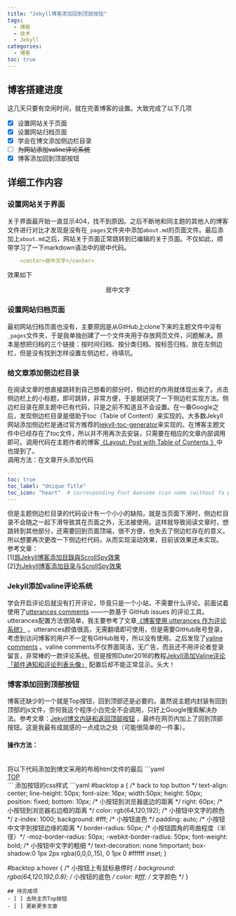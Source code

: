 ```yaml
---
title: "Jekyll博客添加回到顶部按钮"
tags:
  - 博客
  - 技术
  - Jekyll
categories:
  - 博客
toc: true
---
```


## 博客搭建进度
这几天只要有空闲时间，就在完善博客的设置。大致完成了以下几项
- [x] 设置网站关于页面
- [x] 设置网站归档页面 
- [x] 学会在博文添加侧边栏目录
- [ ] ~~为网站添加valine评论系统~~
- [x] 博客添加回到顶部按钮

## 详细工作内容

### 设置网站关于界面
关于界面最开始一直显示404，找不到原因。之后不断地和同主题的其他人的博客文件进行对比才发现是没有在`_pages`文件夹中添加`about.md`的页面文件。最后添加上`about.md`之后，网站关于页面正常跳转到已编辑的关于页面。不仅如此，顺带学习了一下markdown语法中的居中代码。
```yaml
    <center>居中文字</center>
```
效果如下
<center>居中文字</center>

### 设置网站归档页面
最初网站归档页面也没有，主要原因是从GitHub上clone下来的主题文件中没有`_pages`文件夹，于是我单独创建了一个文件夹用于存放网页文件，问题解决。原本是想把归档的三个链接：按时间归档、按分类归档、按标签归档，放在左侧边栏，但是没有找到怎样设置左侧边栏，待填坑。

### 给文章添加侧边栏目录
在阅读文章时想直接跳转到自己想看的部分时，侧边栏的作用就体现出来了。点击侧边栏上的小标题，即可跳转，非常方便，于是就研究了一下侧边栏实现方法。侧边栏目录在原主题中已有代码，只是之前不知道且不会设置。在一番Google之后，发现侧边栏目录是借助于toc（Table of Content）来实现的。大多数Jekyll网站添加侧边栏是通过官方推荐的[jekyll-toc-generator](https://github.com/dafi/jekyll-toc-generator "jekyll-toc-generator")来实现的。在博客主题文件中已经存在了toc文件，所以并不用再次去安装，只需要在相应的文章内部调用即可。调用代码在主题作者的博客[《Layout: Post with Table of Contents 》](http://https://mmistakes.github.io/minimal-mistakes/layout-table-of-contents-post/ "《Layout: Post with Table of Contents 》")中也提到了。<br>调用方法：在文章开头添加代码
```yaml
---
toc: true
toc_label: "Unique Title"
toc_icon: "heart"  # corresponding Font Awesome icon name (without fa prefix)
---
```
但是主题侧边栏目录的代码设计有一个小小的缺陷，就是当页面下滑时，侧边栏目录不会随之一起下滑导致其在页面之外，无法被使用。这样就导致阅读文章时，想跳转到其他部分，还需要回到页面顶端，很不方便，也失去了侧边栏存在的意义。所以想要再次更改一下侧边栏代码，从而实现滚动效果，目前该效果还未实现。
<br>参考文章：    
[1][爲Jekyll博客添加目錄與ScrollSpy效果](https://www.twblogs.net/a/5b8cb2332b71771883349fde)    
[2][为Jekyll博客添加目录与ScrollSpy效果](http://t.hengwei.me/post/%E4%B8%BAjekyll%E5%8D%9A%E5%AE%A2%E6%B7%BB%E5%8A%A0%E7%9B%AE%E5%BD%95%E4%B8%8Escrollspy%E6%95%88%E6%9E%9C.html)

### Jekyll添加valine评论系统
学会开启评论后就没有打开评论，毕竟只是一个小站，不需要什么评论。前面试着使用了[utterances comments](https://github.com/utterance/utterances) ——一款基于 GitHub issues 的评论工具。utterances配置方法很简单，我主要参考了文章[《博客使用 utterances 作为评论系统》](https://www.cnblogs.com/stevexu/p/10808134.html) 。utterances颜值很高，无需翻墙即可使用，但是需要GitHub账号登录，考虑到访问博客的用户不一定有GitHub账号，所以没有使用。之后发现了[valine comments](https://github.com/xCss/Valine) 。valine comments不仅界面简洁，无广告，而且还不用评论者登录留言，非常棒的一款评论系统。但是按照Duter2016的教程[Jekyll添加Valine评论「邮件通知和评论列表头像」](https://duter2016.github.io/2019/09/18/Jekyll%E6%B7%BB%E5%8A%A0Valine%E8%AF%84%E8%AE%BA-%E9%82%AE%E4%BB%B6%E9%80%9A%E7%9F%A5%E5%92%8C%E8%AF%84%E8%AE%BA%E5%88%97%E8%A1%A8%E5%A4%B4%E5%83%8F/) 配置后却不能正常显示。头大！

### 博客添加回到顶部按钮
博客还缺少的一个就是Top按钮，回到顶部还是必要的。虽然说主题内封装有回到顶部的js文件，奈何我这个程序小白完全不会调用，只好上Google搜索解决办法。参考文章：[Jekyll博文内链和返回顶部按钮](https://www.smslit.top/2015/10/28/backToTop-Jekyll/) ，最终在网页内加上了回到顶部按钮。这是我最有成就感的一点成功之处（可能很简单的一件事）。<br>

#### 操作方法：
<br>
将以下代码添加到博文采用的布局html文件的最后
```yaml
<div id="backtop">
   <a href="#">TOP</a>
</div> 
```
添加按钮的css样式
```yaml
#backtop a { /* back to top button */
    text-align: center;
    line-height: 50px;
    font-size: 16px;
    width:50px;
    height: 50px;
    position: fixed;
    bottom: 10px; /* 小按钮到浏览器底边的距离 */
    right: 60px; /* 小按钮到浏览器右边框的距离 */
    color: rgb(64,120,192); /* 小按钮中文字的颜色 */
    z-index: 1000;
    background: #fff; /* 小按钮底色 */
    padding: auto; /* 小按钮中文字到按钮边缘的距离 */
    border-radius: 50px; /* 小按钮圆角的弯曲程度（半径）*/
    -moz-border-radius: 50px;
    -webkit-border-radius: 50px;
    font-weight: bold; /* 小按钮中文字的粗细 */
    text-decoration: none !important;
    box-shadow:0 1px 2px rgba(0,0,0,.15), 0 1px 0 #ffffff inset;
}

#backtop a:hover { /* 小按钮上有鼠标悬停时 */
    background: rgba(64,120,192,0.8); /* 小按钮的底色 */
    color: #fff; /* 文字颜色 */
}
```
## 待完成项
- [ ] 去除主页Top按钮
- [ ] 更新更多文章